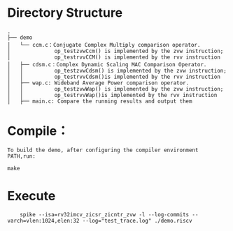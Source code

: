 # Directory Structure
```
.
├── demo
│   └── ccm.c：Conjugate Complex Multiply comparison operator.
│              op_testzvwCcm() is implemented by the zvw instruction;
│              op_testrvvCCM() is implemented by the rvv instruction
│   ├── cdsm.c：Complex Dynamic Scaling MAC Comparison Operator.
│   │          op_testzvwCdsm() is implemented by the zvw instruction; 
│   │          op_testrvvCdsm()is implemented by the rvv instruction
│   ├── wap.c: Wideband Average Power comparison operator.
│   │          op_testzvwWap() is implemented by the zvw instruction; 
│   │          op_testrvvWap()is implemented by the rvv instruction
│   ├── main.c: Compare the running results and output them
```

# Compile：
    To build the demo, after configuring the compiler environment PATH,run:
```
make 
```
# Execute
```
    spike --isa=rv32imcv_zicsr_zicntr_zvw -l --log-commits --varch=vlen:1024,elen:32 --log="test_trace.log" ./demo.riscv
```



